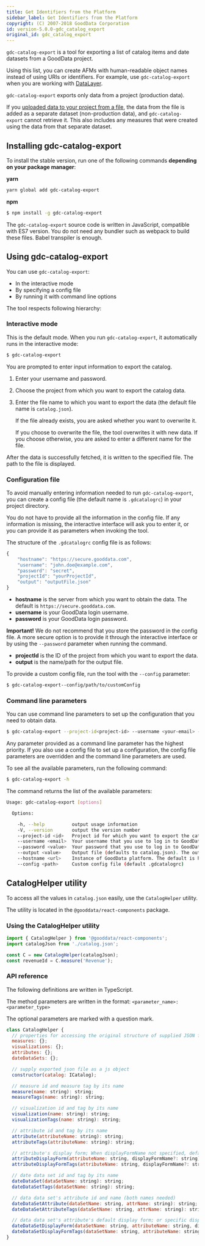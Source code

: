 ```yaml
---
title: Get Identifiers from the Platform
sidebar_label: Get Identifiers from the Platform
copyright: (C) 2007-2018 GoodData Corporation
id: version-5.0.0-gdc_catalog_export
original_id: gdc_catalog_export
---
```


`gdc-catalog-export` is a tool for exporting a list of catalog items and date datasets from a GoodData project.

Using this list, you can create AFMs with human-readable object names instead of using URIs or identifiers. For example, use `gdc-catalog-export` when you are working with [DataLayer](data_layer.md).

`gdc-catalog-export` exports only data from a project \(production data\). 

If you [uploaded data to your project from a file](https://help.gooddata.com/display/doc/Add+Data+from+a+File+to+a+Project), the data from the file is added as a separate dataset \(non-production data\), and `gdc-catalog-export` cannot retrieve it. This also includes any measures that were created using the data from that separate dataset.

## Installing gdc-catalog-export

To install the stable version, run one of the following commands **depending on your package manager**:

**yarn**

```bash
yarn global add gdc-catalog-export
```
**npm**

```bash
$ npm install -g gdc-catalog-export
```

The `gdc-catalog-export` source code is written in JavaScript, compatible with ES7 version. You do not need any bundler such as webpack to build these files. Babel transpiler is enough.

## Using gdc-catalog-export

You can use `gdc-catalog-export`:

* In the interactive mode
* By specifying a config file
* By running it with command line options

The tool respects following hierarchy:

### Interactive mode

This is the default mode. When you run `gdc-catalog-export`, it automatically runs in the interactive mode:

```bash
$ gdc-catalog-export
```

You are prompted to enter input information to export the catalog.

1. Enter your username and password.
2. Choose the project from which you want to export the catalog data.
3. Enter the file name to which you want to export the data \(the default file name is `catalog.json`\).

   If the file already exists, you are asked whether you want to overwrite it.

   If you choose to overwrite the file, the tool overwrites it with new data. If you choose otherwise, you are asked to enter a different name for the file.

After the data is successfully fetched, it is written to the specified file. The path to the file is displayed.

### Configuration file

To avoid manually entering information needed to run `gdc-catalog-export`, you can create a config file \(the default name is `.gdcatalogrc`\) in your project directory.

You do not have to provide all the information in the config file. If any information is missing, the interactive interface will ask you to enter it, or you can provide it as parameters when invoking the tool.

The structure of the `.gdcatalogrc` config file is as follows:

```javascript
{
    "hostname": "https://secure.gooddata.com",
    "username": "john.doe@example.com",
    "password": "secret",
    "projectId": "yourProjectId",
    "output": "outputFile.json"
}
```

* **hostname** is the server from which you want to obtain the data. The default is `https://secure.gooddata.com`.
* **username** is your GoodData login username.
* **password** is your GoodData login password.

**Important!**  We do not recommend that you store the password in the config file. A more secure option is to provide it through the interactive interface or by using the `--password` parameter when running the command.

* **projectId** is the ID of the project from which you want to export the data.
* **output** is the name/path for the output file.

To provide a custom config file, run the tool with the `--config` parameter:

```bash
$ gdc-catalog-export--config/path/to/customConfig
```

### Command line parameters

You can use command line parameters to set up the configuration that you need to obtain data.

```bash
$ gdc-catalog-export --project-id<project-id> --username <your-email> --password <your-password> --output <file-name-path> --hostname<host-url> --config </path/to/customConfig>
```

Any parameter provided as a command line parameter has the highest priority. If you also use a config file to set up a configuration, the config file parameters are overridden and the command line parameters are used.

To see all the available parameters, run the following command:

```bash
$ gdc-catalog-export -h
```

The command returns the list of the available parameters:

```bash
Usage: gdc-catalog-export [options]

  Options:

    -h, --help          output usage information
    -V, --version       output the version number
    --project-id <id>   Project id for which you want to export the catalog.
    --username <email>  Your username that you use to log in to GoodData platform.
    --password <value>  Your password that you use to log in to GoodData platform.
    --output <value>    Output file (defaults to catalog.json). The output file will be created in current working directory
    --hostname <url>    Instance of GoodData platform. The default is https://secure.gooddata.com
    --config <path>     Custom config file (default .gdcatalogrc)
```

## CatalogHelper utility

To access all the values in `catalog.json` easily, use the `CatalogHelper` utility.

The utility is located in the `@gooddata/react-components` package.

### Using the CatalogHelper utility

```javascript
import { CatalogHelper } from '@gooddata/react-components';
import catalogJson from './catalog.json';

const C = new CatalogHelper(catalogJson);
const revenueId = C.measure('Revenue');
```

### API reference

The following definitions are written in TypeScript.

The method parameters are written in the format: `<parameter_name>: <parameter_type>`

The optional parameters are marked with a question mark.

```javascript
class CatalogHelper {
  // properties for accessing the original structure of supplied JSON file
  measures: {};
  visualizations: {};
  attributes: {};
  dateDataSets: {};

  // supply exported json file as a js object
  constructor(catalog: ICatalog);

  // measure id and measure tag by its name
  measure(name: string): string;
  measureTags(name: string): string;

  // visualization id and tag by its name
  visualization(name: string): string;
  visualizationTags(name: string): string;

  // attribute id and tag by its name
  attribute(attributeName: string): string;
  attributeTags(attributeName: string): string;

  // attribute's display form; When displayFormName not specified, default display form returned
  attributeDisplayForm(attributeName: string, displayFormName?: string): string;
  attributeDisplayFormTags(attributeName: string, displayFormName?: string): string;

  // date data set id and tag by its name
  dateDataSet(dataSetName: string): string;
  dateDataSetTags(dataSetName: string): string;

  // data data set's attribute id and name (both names needed)
  dateDataSetAttribute(dataSetName: string, attrName: string): string;
  dateDataSetAttributeTags(dataSetName: string, attrName: string): string;

  // data data set's attribute's default display form; or specific display form when displayFormName is set
  dateDataSetDisplayForm(dataSetName: string, attributeName: string, displayFormName?: string): string;
  dateDataSetDisplayFormTags(dataSetName: string, attributeName: string, displayFormName?: string): string;
}
```
